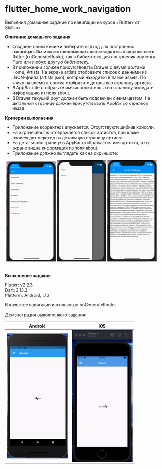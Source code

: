 # flutter_home_work_navigation

Выполнил домашнее задание по навигации на курсе «Flutter» от Skillbox.

**Описание домашнего задания**

- Создайте приложение и выберите подход для построения навигации. Вы можете использовать как стандартные возможности flutter (onGenerateRoute), так и библиотеку для построения роутинга Fluro или любую другую библиотеку.
- В приложении должен присутствовать Drawer с двумя роутами Home, Artists. На экране artists отобразите список c данными из JSON-файла (artists.json), который находится в папке assets. По клику на элемент списка отобразите детальную страницу артиста. 
- В AppBar title отобразите имя исполнителя, а на страницу выведите информацию из поля about.
- В Drawer текущий роут должен быть подсвечен синим цветом. На детальной странице должен присутствовать AppBar со стрелкой назад.

**Критерии выполнения**

- Приложение корректноз апускается. Отсутствуютошибкив консоли.
- На экране albums отображается список артистов, при клике происходит переход на детальную страницу артиста.
- На детальнойс транице в AppBar отображается имя артиста, а на экране видна информация из поля about.
- Приложение должно выглядить как на скриншоте:

<img src="https://github.com/yauheniprakapenka/flutter_home_work_navigation/blob/main/task/expect_ui.png?raw=true" width=700>

<br>
<br>

**Выполнение задания**

Flutter: v2.2.3
<br>
Dart: 3.13.3
<br>
Platform: Android, iOS
<br>

В качестве навигации использован onGenerateRoute.
<br>
<br>
Демонстрация выполненного задания:

Android | iOS
------------ | -------------
<img src="task/demo_android.gif" width=200> | <img src="task/demo_ios.gif" width=200>